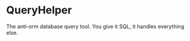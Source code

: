 QueryHelper
===========

The anti-orm database query tool. You give it SQL, it handles everything else.

